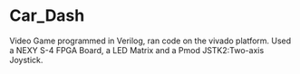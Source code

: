 # Car_Dash
Video Game programmed in Verilog, ran code on the vivado platform.
Used a NEXY S-4 FPGA Board, a LED Matrix and a Pmod JSTK2:Two-axis Joystick.
